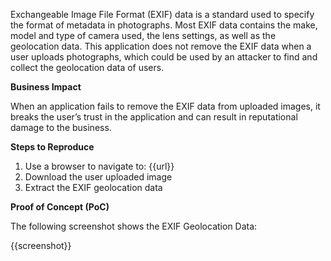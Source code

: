 Exchangeable Image File Format (EXIF) data is a standard used to specify the format of metadata in photographs. Most EXIF data contains the make, model and type of camera used, the lens settings, as well as the geolocation data. This application does not remove the EXIF data when a user uploads photographs, which could be used by an attacker to find and collect the geolocation data of users.

**Business Impact**

When an application fails to remove the EXIF data from uploaded images, it breaks the user’s trust in the application and can result in reputational damage to the business.

**Steps to Reproduce**

1. Use a browser to navigate to: {{url}}
1. Download the user uploaded image
1. Extract the EXIF geolocation data

**Proof of Concept (PoC)**

The following screenshot shows the EXIF Geolocation Data:

{{screenshot}}
